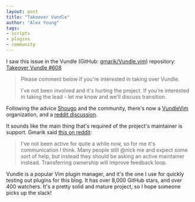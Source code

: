 ```yaml
---
layout: post
title: "Takeover Vundle"
author: "Alex Young"
tags: 
- scripts
- plugins
- community
---
```


I saw this issue in the Vundle (GitHub: [gmarik/Vundle.vim](https://github.com/gmarik/Vundle.vim/)) repository: [Takeover Vundle #608](https://github.com/gmarik/Vundle.vim/issues/608)

> Please comment below if you're interested in taking over Vundle.
> 
> I've not been involved and it's hurting the project.
> If you're interested in taking the lead - let me know and we'll discuss transition.

Following the advice [Shougo](https://github.com/Shougo) and the community, there's now a [VundleVim](https://github.com/VundleVim) organization, and a [reddit discussion](https://www.reddit.com/r/vim/comments/3a4ie0/vundle_takeover_call_for_maintainers/).

It sounds like the main thing that's required of the project's maintainer is support.  Gmarik said [this on reddit](https://www.reddit.com/r/vim/comments/3a4ie0/vundle_takeover_call_for_maintainers/csa77a3):

> I've not been active for quite a while now, so for me it's communication I think. Many people still @nick me and expect some sort of help, but instead they should be asking an active maintainer instead. Transferring ownership will improve feedback loop.

Vundle is a popular Vim plugin manager, and it's the one I use for quickly testing out plugins for this blog.  It has over 8,000 GitHub stars, and over 400 watchers.  It's a pretty solid and mature project, so I hope someone picks up the slack!
